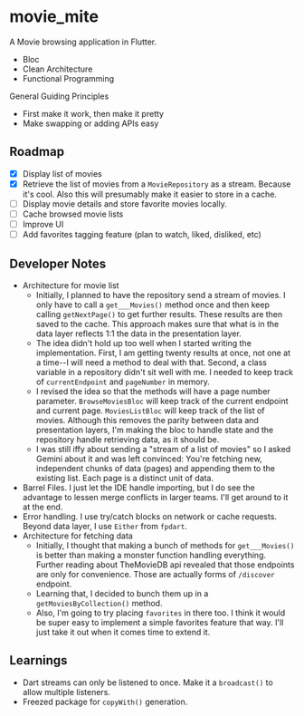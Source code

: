 # movie_mite

A Movie browsing application in Flutter.

* Bloc
* Clean Architecture
* Functional Programming

General Guiding Principles

* First make it work, then make it pretty
* Make swapping or adding APIs easy

## Roadmap

* [x] Display list of movies
* [x] Retrieve the list of movies from a `MovieRepository` as a stream.
      Because it's cool. Also this will presumably make it easier to store in
      a cache.
* [ ] Display movie details and store favorite movies locally.
* [ ] Cache browsed movie lists
* [ ] Improve UI
* [ ] Add favorites tagging feature (plan to watch, liked, disliked, etc)

## Developer Notes

* Architecture for movie list
  * Initially, I planned to have the repository send a stream of movies.
    I only have to call a `get___Movies()` method once and then keep calling
    `getNextPage()` to get further results. These results are then saved to the
    cache.  This approach makes sure that what is in the data layer reflects 1:1
    the data in the presentation layer.
  * The idea didn't hold up too well when I started writing the implementation.
    First, I am getting twenty results at once, not one at a time--I will need
    a method to deal with that. Second, a class variable in a repository
    didn't sit well with me. I needed to keep track of `currentEndpoint` and
    `pageNumber` in memory.
  * I revised the idea so that the methods will have a page number parameter.
    `BrowseMoviesBloc` will keep track of the current endpoint and current page.
    `MoviesListBloc` will keep track of the list of movies. Although this removes
    the parity between data and presentation layers, I'm making the bloc to
    handle state and the repository handle retrieving data, as it should be.
  * I was still iffy about sending a "stream of a list of movies" so I asked
    Gemini about it and was left convinced: You're fetching new, independent
    chunks of data (pages) and appending them to the existing list. Each page
    is a distinct unit of data.
* Barrel Files. I just let the IDE handle importing, but I do see the advantage
  to lessen merge conflicts in larger teams. I'll get around to it at the end.
* Error handling. I use try/catch blocks on network or cache requests. Beyond
  data layer, I use `Either` from `fpdart`.
* Architecture for fetching data
  * Initially, I thought that making a bunch of methods for `get___Movies()` is
    better than making a monster function handling everything. Further reading
    about TheMovieDB api revealed that those endpoints are only for
    convenience. Those are actually forms of `/discover` endpoint.
  * Learning that, I decided to bunch them up in a `getMoviesByCollection()`
    method.  
  * Also, I'm going to try placing `favorites` in there too. I think it would be
    super easy to implement a simple favorites feature that way. I'll just take
    it out when it comes time to extend it.

## Learnings

* Dart streams can only be listened to once. Make it a `broadcast()` to allow
  multiple listeners.
* Freezed package for `copyWith()` generation.
